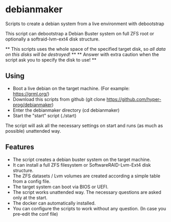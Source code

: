 # debianmaker
Scripts to create a debian system from a live environment with debootstrap

This script can debootstrap a Debian Buster system on full ZFS root or
optionally a softraid-lvm-ext4 disk structure.

** This scripts uses the whole space of the specified target disk, so _all data on this disks will be destroyed_! **
** Answer with extra caution when the script ask you to specify the disk to use! **

Using
------
- Boot a live debian on the target machine. (For example: https://grml.org/)
- Download this scripts from github (git clone https://github.com/hyper-prog/debianmaker)
- Enter the debianmaker directory (cd debianmaker)
- Start the "start" script (./start)

The script will ask all the necessary settings on start and runs (as much as possible) unattended way.

Features
--------
- The script creates a debian buster system on the target machine.
- It can install a full ZFS filesystem or SoftwareRAID-Lvm-Ext4 disk structure.
- The ZFS datasets / Lvm volumes are created according a simple table from a config file.
- The target system can boot via BIOS or UEFI.
- The script works unattended way. The necessary questions are asked only at the start.
- The docker can automatically installed.
- You can configure the scripts to work without any question. (In case you pre-edit the conf file)
